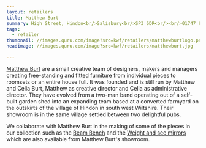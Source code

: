 ```yaml
---
layout: retailers
title: Matthew Burt
summary: High Street, Hindon<br/>Salisbury<br/>SP3 6DR<br/><br/>01747 820511
tags:
  - retailer
thumbnail: //images.quru.com/image?src=kwf/retailers/matthewburtlogo.png&width=150
headimage: //images.quru.com/image?src=kwf/retailers/matthewburt.jpg

---
```


[Matthew Burt](//www.matthewburt.com/#home) are a small creative team of designers, makers and managers creating free-standing and fitted furniture from individual pieces to roomsets or an entire house full.  It was founded and is still run by Matthew and Celia Burt, Matthew as creative director and Celia as administrative director.  They have evolved from a two-man band operating out of a self-built garden shed into an expanding team based at a converted farmyard on the outskirts of the village of Hindon in south west Wiltshire.   Their showroom is in the same village settled between two delightful pubs.

We collaborate with Matthew Burt in the making of some of the pieces in our collection such as the [Beam Bench](/work/beambench.html "Beam Bench") and the [Weight and see mirrors](/work/weightandsee.html "Weight and see mirror") which are also available from Matthew Burt's showroom.
